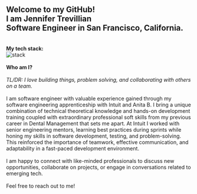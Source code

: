 ## Welcome to my GitHub!<br> I am Jennifer Trevillian <br> Software Engineer in San Francisco, California. 
\
**My tech stack:** 
\
![stack](https://github.com/JCPTrevillian/JCPTrevillian/assets/95890754/f7e49808-297a-4eb4-b8d3-77e91c5e357d)
\
\
**Who am I?**
\
\
*TL/DR: I love building things, problem solving, and collaborating with others on a team.* 
\
\
I am software engineer with valuable experience gained through my software engineering apprenticeship with Intuit and Anita B. 
I bring a unique combination of technical theoretical knowledge and hands-on development training coupled with extraordinary professional 
soft skills from my previous career in Dental Management that sets me apart. At Intuit I worked with senior engineering mentors, 
learning best practices during sprints while honing my skills in software development, testing, and problem-solving. 
This reinforced the importance of teamwork, effective communication, and adaptability in a fast-paced development environment. 
\
\
I am happy to connect with like-minded professionals to discuss new opportunities, collaborate on projects, or engage in conversations related to emerging tech. 
\
\
Feel free to reach out to me! 
